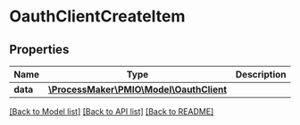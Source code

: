 # OauthClientCreateItem

## Properties
Name | Type | Description | Notes
------------ | ------------- | ------------- | -------------
**data** | [**\ProcessMaker\PMIO\Model\OauthClient**](OauthClient.md) |  | 

[[Back to Model list]](../README.md#documentation-for-models) [[Back to API list]](../README.md#documentation-for-api-endpoints) [[Back to README]](../README.md)


